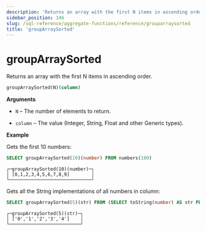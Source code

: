 ```yaml
---
description: 'Returns an array with the first N items in ascending order.'
sidebar_position: 146
slug: /sql-reference/aggregate-functions/reference/grouparraysorted
title: 'groupArraySorted'
---
```


# groupArraySorted

Returns an array with the first N items in ascending order.

```sql
groupArraySorted(N)(column)
```

**Arguments**

- `N` – The number of elements to return.

- `column` – The value (Integer, String, Float and other Generic types).

**Example**

Gets the first 10 numbers:

```sql
SELECT groupArraySorted(10)(number) FROM numbers(100)
```

```text
┌─groupArraySorted(10)(number)─┐
│ [0,1,2,3,4,5,6,7,8,9]        │
└──────────────────────────────┘
```

Gets all the String implementations of all numbers in column:

```sql
SELECT groupArraySorted(5)(str) FROM (SELECT toString(number) AS str FROM numbers(5));
```

```text
┌─groupArraySorted(5)(str)─┐
│ ['0','1','2','3','4']    │
└──────────────────────────┘
```
